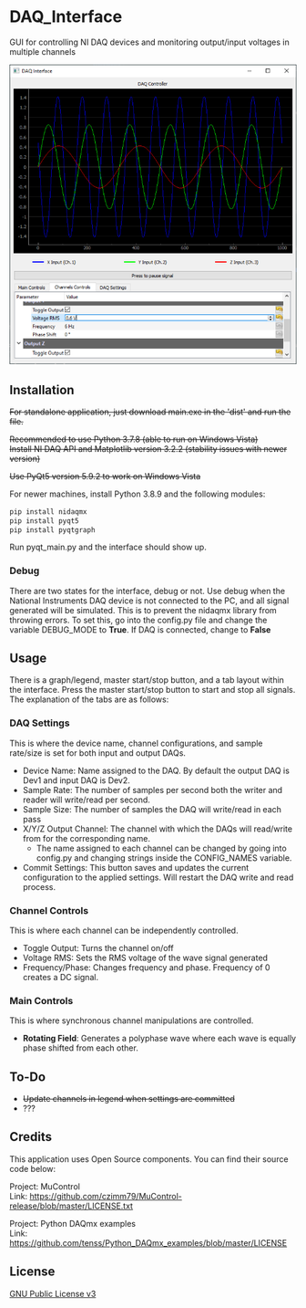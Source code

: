 # DAQ_Interface

GUI for controlling NI DAQ devices and monitoring output/input voltages in multiple channels

![Screenshot of software as of 5/17/2021](https://github.com/toastytato/DAQ_Interface/blob/master/examples/daq_channels.png?raw=true)

## Installation

~~For standalone application, just download main.exe in the 'dist' and run the file.~~ <br/>

~~Recommended to use Python 3.7.8 (able to run on Windows Vista)~~ <br/>
~~Install NI DAQ API and Matplotlib version 3.2.2 (stability issues with newer version)~~ <br/>

~~Use PyQt5 version 5.9.2 to work on Windows Vista~~ <br/>

For newer machines, install Python 3.8.9 and the following modules:

```
pip install nidaqmx
pip install pyqt5
pip install pyqtgraph
```

Run pyqt_main.py and the interface should show up.

### Debug

There are two states for the interface, debug or not. Use debug when the National Instruments DAQ device is not connected to the PC, and all signal generated will be simulated. This is to prevent the nidaqmx library from
throwing errors. To set this, go into the config.py file and change the variable DEBUG_MODE to **True**. If DAQ is connected, change to **False**

## Usage

There is a graph/legend, master start/stop button, and a tab layout within the interface. Press the master start/stop button to start and stop all signals. The explanation of the tabs are as follows:

### **DAQ Settings**

This is where the device name, channel configurations, and sample rate/size is set for both input and output DAQs.

- Device Name: Name assigned to the DAQ. By default the output DAQ is Dev1 and input DAQ is Dev2.
- Sample Rate: The number of samples per second both the writer and reader will write/read per second.
- Sample Size: The number of samples the DAQ will write/read in each pass
- X/Y/Z Output Channel: The channel with which the DAQs will read/write from for the corresponding name.
  - The name assigned to each channel can be changed by going into config.py and changing strings inside the CONFIG_NAMES variable.
- Commit Settings: This button saves and updates the current configuration to the applied settings. Will restart the DAQ write and read process.

### **Channel Controls**

This is where each channel can be independently controlled.

- Toggle Output: Turns the channel on/off
- Voltage RMS: Sets the RMS voltage of the wave signal generated
- Frequency/Phase: Changes frequency and phase. Frequency of 0 creates a DC signal.

### **Main Controls**

This is where synchronous channel manipulations are controlled.

- **Rotating Field**: Generates a polyphase wave where each wave is equally phase shifted from each other.

## To-Do

- ~~Update channels in legend when settings are committed~~
- ???

## Credits

This application uses Open Source components. You can find their source code below:

Project: MuControl <br/>
Link: https://github.com/czimm79/MuControl-release/blob/master/LICENSE.txt

Project: Python DAQmx examples <br/>
Link: https://github.com/tenss/Python_DAQmx_examples/blob/master/LICENSE

## License

[GNU Public License v3](https://www.gnu.org/licenses/gpl-3.0.html)
